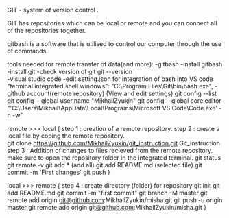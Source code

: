 GIT - system of version control .

GIT has repositories which can be local or remote and you can connect all of the repositories together.

gitbash is a software that is utilised to control our computer through the use of commands.

  tools needed for remote transfer of data(and more):
    -gitbash
      -install gitbash
      -install git
      -check version of git 
        git --version    
    -visual studio code
      -edit setting.json for integration of bash into VS code
       "terminal.integrated.shell.windows": "C:\\Program Files\\Git\\bin\\bash.exe",
    -github account(remote repository)
    (View and edit settings)
     git config --list
     git config --global user.name  "MikhailZyukin"
     git config --global core.editor "'C:\Users\Mikhail\AppData\Local\Programs\Microsoft VS Code\Code.exe' -n -w"

remote >>> local
{
step 1 :
    creation of a remote repository.
step 2 :
    create a local file by coping the remote repository.    
        git clone https://github.com/MikhailZyukin/git_instruction.git Git_instruction  
step 3 :
    Addition of changes to files recieved from the remote repository.
    make sure to open the repository folder in the integrated terminal.
     git status
     git remote -v
     git add *  (add all)
     git add README.md  (selected file)
     git commit -m 'First changes'
     git push
}


local >>> remote
{
step 4 :
    create directory (folder) for repository
    git init
    git add README.md
    git commit -m "first commit"
    git branch -M master
    git remote add origin git@github.com:MikhailZyukin/misha.git
    git push -u origin master
    git remote add origin git@github.com:MikhailZyukin/misha.git
}
